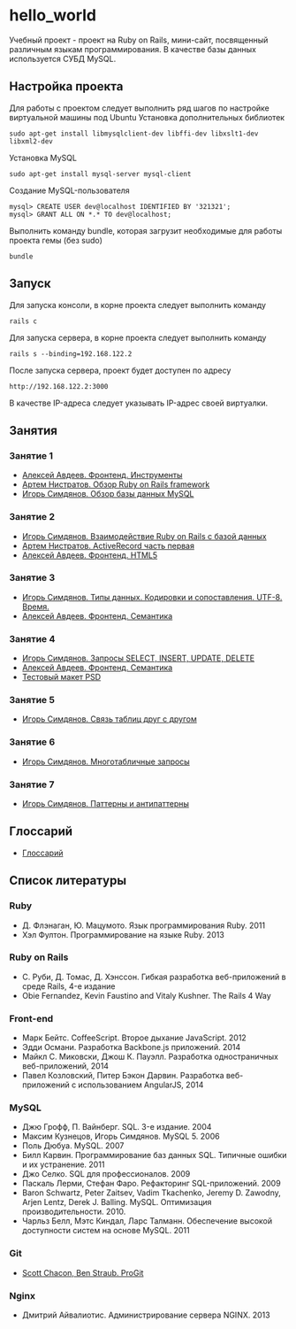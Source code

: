 # hello_world
Учебный проект - проект на Ruby on Rails, мини-сайт, посвященный различным языкам программирования. В качестве базы данных используется СУБД MySQL.

## Настройка проекта
Для работы с проектом следует выполнить ряд шагов по настройке виртуальной машины под Ubuntu
Установка дополнительных библиотек
```
sudo apt-get install libmysqlclient-dev libffi-dev libxslt1-dev libxml2-dev
```
Установка MySQL
```
sudo apt-get install mysql-server mysql-client
```
Создание MySQL-пользователя
```
mysql> CREATE USER dev@localhost IDENTIFIED BY '321321';
mysql> GRANT ALL ON *.* TO dev@localhost;
```
Выполнить команду bundle, которая загрузит необходимые для работы проекта гемы (без sudo)
```
bundle
```

## Запуск
Для запуска консоли, в корне проекта следует выполнить команду
```
rails c
```
Для запуска сервера, в корне проекта следует выполнить команду
```
rails s --binding=192.168.122.2
```
После запуска сервера, проект будет доступен по адресу
```
http://192.168.122.2:3000
```
В качестве IP-адреса следует указывать IP-адрес своей виртуалки.

## Занятия

### Занятие 1

* [Алексей Авдеев. Фронтенд. Инструменты](https://www.dropbox.com/s/ojpfx6bfvnixoo8/01%20%D0%98%D0%BD%D1%81%D1%82%D1%80%D1%83%D0%BC%D0%B5%D0%BD%D1%82%D1%8B.pptx?dl=0)
* [Артем Нистратов. Обзор Ruby on Rails framework](http://slides.com/go-promo/first#/)
* [Игорь Симдянов. Обзор базы данных MySQL](https://docs.google.com/presentation/d/1TZh08UguMNR-crvMcpTy1CMo4GDkb4YH8GhKKimIGR0/edit?usp=sharinghttps://docs.google.com/presentation/d/1TZh08UguMNR-crvMcpTy1CMo4GDkb4YH8GhKKimIGR0/edit?usp=sharing)

### Занятие 2

* [Игорь Симдянов. Взаимодействие Ruby on Rails с базой данных](https://docs.google.com/presentation/d/1plJYhtkX3eQVWwbEJJ1GEcg8knVzK0eGUUPx24oZhWc/edit?usp=sharing)
* [Артем Нистратов. ActiveRecord часть первая](https://slides.com/go-promo/second)
* [Алексей Авдеев. Фронтенд. HTML5](https://www.dropbox.com/s/m595llw2g86jxyu/02%20%D0%A4%D1%80%D0%BE%D0%BD%D1%82%D0%B5%D0%BD%D0%B4%20HTML5.pptx?dl=0)

### Занятие 3

* [Игорь Симдянов. Типы данных. Кодировки и сопоставления. UTF-8. Время.](https://docs.google.com/presentation/d/1TEeKQHqnHtLD2_n6Vj45wA9c1iKtgVgdWH6qIFF3LjM/edit?usp=sharing)
* [Алексей Авдеев. Фронтенд. Семантика](https://www.dropbox.com/s/cwbkrka68e4k3rj/03%20%D0%A1%D0%B5%D0%BC%D0%B0%D0%BD%D1%82%D0%B8%D0%BA%D0%B0.pptx?dl=0)

### Занятие 4

* [Игорь Симдянов. Запросы SELECT, INSERT, UPDATE, DELETE](https://docs.google.com/presentation/d/1gl6Vrb7pUGzxa6tfxnQDOQY24A2a4ZuF_mSdJfkFaYg/edit?usp=sharing)
* [Алексей Авдеев. Фронтенд. Семантика](https://www.dropbox.com/s/rmtw5juaef40qfx/04%20CSS%2C%20SASS%2C%20HAML.pptx?dl=0)
* [Тестовый макет PSD](https://www.dropbox.com/s/q22g0h0bns4g36m/free_psd.psd?dl=0)

### Занятие 5

* [Игорь Симдянов. Связь таблиц друг с другом](https://docs.google.com/presentation/d/1pOmKSKTmI7TCkV1gtaJ2DE9iiO-P-uu0DuUMhESEI58/edit?usp=sharing)

### Занятие 6

* [Игорь Симдянов. Многотабличные запросы](https://docs.google.com/presentation/d/1YyJM74tGQ_UXJF_73L6CfNVNAaIDwwUMuuEhmZXwH04/edit?usp=sharing)

### Занятие 7

* [Игорь Симдянов. Паттерны и антипаттерны](https://docs.google.com/presentation/d/12dJiIxGAUSPyBG9BAHGBE7zq3GsWRdG6z7Oox-ybBPI/edit?usp=sharing)

## Глоссарий

* [Глоссарий](https://docs.google.com/document/d/1fDWQXeMoPRCXCUxWehRfZs-jAAcKX8HGtuGeN35JqFU)

## Список литературы

### Ruby

* Д. Флэнаган, Ю. Мацумото. Язык программирования Ruby. 2011
* Хэл Фултон. Программирование на языке Ruby. 2013

### Ruby on Rails

* С. Руби, Д. Томас, Д. Хэнссон. Гибкая разработка веб-приложений в среде Rails, 4-е издание
* Obie Fernandez, Kevin Faustino and Vitaly Kushner. The Rails 4 Way

### Front-end

* Марк Бейтс. CoffeeScript. Второе дыхание JavaScript. 2012
* Эдди Османи. Разработка Backbone.js приложений. 2014
* Майкл С. Миковски, Джош К. Пауэлл. Разработка одностраничных веб-приложений, 2014
* Павел Козловский, Питер Бэкон Дарвин. Разработка веб-приложений с использованием AngularJS, 2014

### MySQL

* Джю Грофф, П. Вайнберг. SQL. 3-е издание. 2004
* Максим Кузнецов, Игорь Симдянов. MySQL 5. 2006
* Поль Дюбуа. MySQL. 2007
* Билл Карвин. Программирование баз данных SQL. Типичные ошибки и их устранение. 2011
* Джо Селко. SQL для профессионалов. 2009
* Паскаль Лерми, Стефан Фаро. Рефакторинг SQL-приложений. 2009
* Baron Schwartz, Peter Zaitsev, Vadim Tkachenko, Jeremy D. Zawodny, Arjen Lentz, Derek J. Balling. MySQL. Оптимизация производительности. 2010.
* Чарльз Белл, Мэтс Киндал, Ларс Талманн. Обеспечение высокой доступности систем на основе MySQL. 2011

### Git

* [Scott Chacon, Ben Straub. ProGit](http://git-scm.com/book/ru/)

### Nginx

* Дмитрий Айвалиотис. Администрирование сервера NGINX. 2013